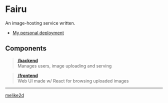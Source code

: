 # Fairu

An image-hosting service written.

- [My personal deployment](https://img.2d.gay)

## Components

> [**/backend**](/backend)  
> Manages users, image uploading and serving
 
> [**/frontend**](/frontend)  
> Web UI made w/ React for browsing uploaded images 

---

[melike2d](https://2d.gay)
